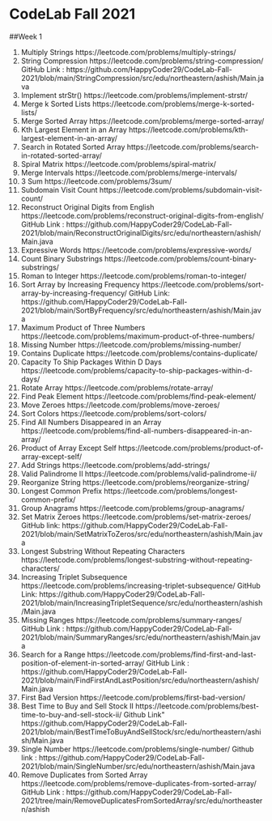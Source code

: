 # CodeLab Fall 2021
##Week 1
<ol>
<li>Multiply Strings	https://leetcode.com/problems/multiply-strings/</li>
<li>String Compression	https://leetcode.com/problems/string-compression/ GitHub Link : https://github.com/HappyCoder29/CodeLab-Fall-2021/blob/main/StringCompression/src/edu/northeastern/ashish/Main.java</li>
<li>Implement strStr()	https://leetcode.com/problems/implement-strstr/</li>
<li>Merge k Sorted Lists	https://leetcode.com/problems/merge-k-sorted-lists/</li>
<li>Merge Sorted Array	https://leetcode.com/problems/merge-sorted-array/</li>
<li>Kth Largest Element in an Array	https://leetcode.com/problems/kth-largest-element-in-an-array/</li>
<li>Search in Rotated Sorted Array	https://leetcode.com/problems/search-in-rotated-sorted-array/</li>
<li>Spiral Matrix	https://leetcode.com/problems/spiral-matrix/</li>
<li>Merge Intervals	https://leetcode.com/problems/merge-intervals/</li>
<li>3 Sum	https://leetcode.com/problems/3sum/</li>
<li>Subdomain Visit Count	https://leetcode.com/problems/subdomain-visit-count/</li>
<li>Reconstruct Original Digits from English	https://leetcode.com/problems/reconstruct-original-digits-from-english/ GitHub Link : https://github.com/HappyCoder29/CodeLab-Fall-2021/blob/main/ReconstructOriginalDigits/src/edu/northeastern/ashish/Main.java</li>
<li>Expressive Words	https://leetcode.com/problems/expressive-words/</li>
<li>Count Binary Substrings	https://leetcode.com/problems/count-binary-substrings/</li>
<li>Roman to Integer	https://leetcode.com/problems/roman-to-integer/</li>
<li>Sort Array by Increasing Frequency	https://leetcode.com/problems/sort-array-by-increasing-frequency/ GitHub Link: https://github.com/HappyCoder29/CodeLab-Fall-2021/blob/main/SortByFrequency/src/edu/northeastern/ashish/Main.java</li>
<li>Maximum Product of Three Numbers	https://leetcode.com/problems/maximum-product-of-three-numbers/</li>
<li>Missing Number	https://leetcode.com/problems/missing-number/</li>
<li>Contains Duplicate	https://leetcode.com/problems/contains-duplicate/</li>
<li>Capacity To Ship Packages Within D Days	https://leetcode.com/problems/capacity-to-ship-packages-within-d-days/</li>
<li>Rotate Array	https://leetcode.com/problems/rotate-array/</li>
<li>Find Peak Element	https://leetcode.com/problems/find-peak-element/</li>
<li>Move Zeroes	https://leetcode.com/problems/move-zeroes/</li>
<li>Sort Colors	https://leetcode.com/problems/sort-colors/</li>
<li>Find All Numbers Disappeared in an Array 	https://leetcode.com/problems/find-all-numbers-disappeared-in-an-array/</li>
<li>Product of Array Except Self	https://leetcode.com/problems/product-of-array-except-self/</li>
<li>Add Strings	https://leetcode.com/problems/add-strings/</li>
<li>Valid Palindrome II	https://leetcode.com/problems/valid-palindrome-ii/</li>
<li>Reorganize String	https://leetcode.com/problems/reorganize-string/</li>
<li>Longest Common Prefix	https://leetcode.com/problems/longest-common-prefix/</li>
<li>Group Anagrams	https://leetcode.com/problems/group-anagrams/</li>
<li>Set Matrix Zeroes	https://leetcode.com/problems/set-matrix-zeroes/ GitHub link: https://github.com/HappyCoder29/CodeLab-Fall-2021/blob/main/SetMatrixToZeros/src/edu/northeastern/ashish/Main.java</li>
<li>Longest Substring Without Repeating Characters	https://leetcode.com/problems/longest-substring-without-repeating-characters/</li>
<li>Increasing Triplet Subsequence	https://leetcode.com/problems/increasing-triplet-subsequence/ GitHub Link: https://github.com/HappyCoder29/CodeLab-Fall-2021/blob/main/IncreasingTripletSequence/src/edu/northeastern/ashish/Main.java</li>
<li>Missing Ranges	https://leetcode.com/problems/summary-ranges/ GitHub Link : https://github.com/HappyCoder29/CodeLab-Fall-2021/blob/main/SummaryRanges/src/edu/northeastern/ashish/Main.java</li>
<li>Search for a Range	https://leetcode.com/problems/find-first-and-last-position-of-element-in-sorted-array/ GitHub Link : https://github.com/HappyCoder29/CodeLab-Fall-2021/blob/main/FindFirstAndLastPosition/src/edu/northeastern/ashish/Main.java</li>
<li>First Bad Version	https://leetcode.com/problems/first-bad-version/</li>
<li>Best Time to Buy and Sell Stock II	https://leetcode.com/problems/best-time-to-buy-and-sell-stock-ii/ Github Link" https://github.com/HappyCoder29/CodeLab-Fall-2021/blob/main/BestTimeToBuyAndSellStock/src/edu/northeastern/ashish/Main.java</li>
<li>Single Number	https://leetcode.com/problems/single-number/ Github link : https://github.com/HappyCoder29/CodeLab-Fall-2021/blob/main/SingleNumber/src/edu/northeastern/ashish/Main.java</li>
<li>Remove Duplicates from Sorted Array	https://leetcode.com/problems/remove-duplicates-from-sorted-array/ GitHub Link : https://github.com/HappyCoder29/CodeLab-Fall-2021/tree/main/RemoveDuplicatesFromSortedArray/src/edu/northeastern/ashish</li>

</ol>

